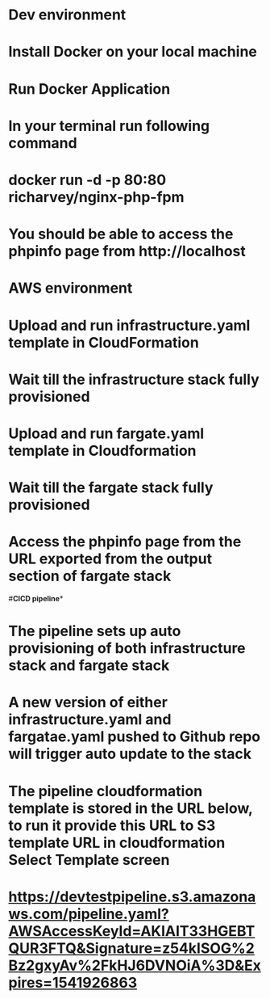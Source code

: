 # ****Dev environment****
# Install Docker on your local machine
# Run Docker Application
# In your terminal run following command
#   docker run -d -p 80:80 richarvey/nginx-php-fpm
# You should be able to access the phpinfo page from http://localhost

# ****AWS environment****
# Upload and run infrastructure.yaml template in CloudFormation
# Wait till the infrastructure stack fully provisioned
# Upload and run fargate.yaml template in Cloudformation
# Wait till the fargate stack fully provisioned
# Access the phpinfo page from the URL exported from the output section of fargate stack

#****CICD pipeline*****   
# The pipeline sets up auto provisioning of both infrastructure stack and fargate stack
# A new version of either infrastructure.yaml and fargatae.yaml pushed to Github repo will trigger auto update to the stack
# The pipeline cloudformation template is stored in the URL below, to run it provide this URL to S3 template URL in cloudformation Select Template screen
# https://devtestpipeline.s3.amazonaws.com/pipeline.yaml?AWSAccessKeyId=AKIAIT33HGEBTQUR3FTQ&Signature=z54kISOG%2Bz2gxyAv%2FkHJ6DVNOiA%3D&Expires=1541926863
